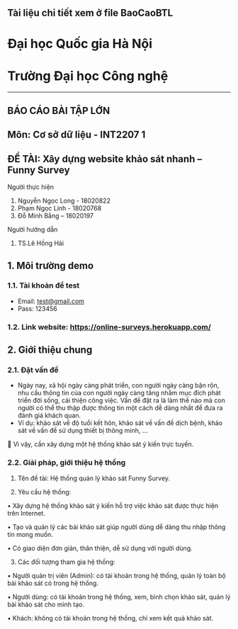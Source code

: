 

## Tài liệu chi tiết xem ở file BaoCaoBTL 
# Đại học Quốc gia Hà Nội
# Trường Đại học Công nghệ
 ---------------------

## BÁO CÁO BÀI TẬP LỚN

## Môn: Cơ sở dữ liệu - INT2207 1
## ĐỀ TÀI: Xây dựng website khảo sát nhanh – Funny Survey 

Người thực hiện	     
1.	Nguyễn Ngọc Long - 18020822
2.	Phạm Ngọc Linh - 18020768
3.	Đỗ Minh Bằng – 18020197

Người hướng dẫn	     
1. TS.Lê Hồng Hải

## 1. Môi trường demo
### 1.1.	Tài khoản để test
* Email: test@gmail.com
* Pass: 123456

### 1.2.	Link website: https://online-surveys.herokuapp.com/

## 2. Giới thiệu chung

### 2.1.	 Đặt vấn đề

*	Ngày nay, xã hội ngày càng phát triển, con người ngày càng bận rộn, nhu cầu thông tin của con người ngày càng tăng nhằm mục đích phát triển đời sống, cải thiện công việc. Vấn đề đặt ra là làm thế nào mà con người có thể thu thập được thông tin một cách dễ dàng nhất để đưa ra đánh giá khách quan.
*	Ví dụ: khảo sát về độ tuổi kết hôn, khảo sát về vấn đề dịch bệnh, khảo sát về vấn đề sử dụng thiết bị thông minh, …

	Vì vậy, cần xây dựng một hệ thống khảo sát ý kiến trực tuyến. 

### 2.2.	Giải pháp, giới thiệu hệ thống

1. Tên đề tài: Hệ thống quản lý khảo sát Funny Survey.

2.	Yêu cầu hệ thống:

• Xây dựng hệ thống khảo sát ý kiến hỗ trợ việc khảo sát được thực hiện trên Internet.

• Tạo và quản lý các bài khảo sát giúp người dùng dễ dàng thu nhập thông tin mong muốn.

• Có giao diện đơn giản, thân thiện, dễ sử dụng với người dùng. 

3.	Các đối tượng tham gia hệ thống:

• Người quản trị viên (Admin): có tài khoản trong hệ thống, quản lý toàn bộ bài khảo sát có trong hệ thống.

• Người dùng: có tài khoản trong hệ thống, xem, bình chọn khảo sát, quản lý bài khảo sát cho mình tạo.

• Khách: không có tài khoản trong hệ thống, chỉ xem kết quả khảo sát.

